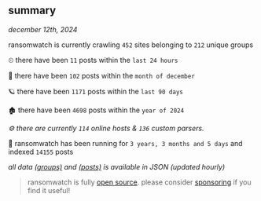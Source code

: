
## summary
_december 12th, 2024_

ransomwatch is currently crawling `452` sites belonging to `212` unique groups

⏲ there have been `11` posts within the `last 24 hours`

🦈 there have been `102` posts within the `month of december`

🪐 there have been `1171` posts within the `last 90 days`

🏚 there have been `4698` posts within the `year of 2024`

_⚙️ there are currently `114` online hosts & `136` custom parsers._

🦕 ransomwatch has been running for `3 years, 3 months and 5 days` and indexed `14155` posts

_all data  [(groups)](http://ransomwhat.telemetry.ltd/groups) and [(posts)](http://ransomwhat.telemetry.ltd/posts) is available in JSON (updated hourly)_

> ransomwatch is fully [open source](https://github.com/joshhighet/ransomwatch#ransomwatch--). please consider [sponsoring](https://github.com/sponsors/joshhighet) if you find it useful!
